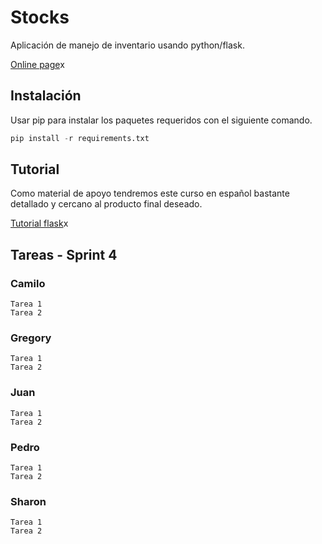 # Stocks

Aplicación de manejo de inventario usando python/flask.

[Online page](http://pbrochero.pythonanywhere.com/)x

## Instalación

Usar pip para instalar los paquetes requeridos con el siguiente comando.

```python
pip install -r requirements.txt
```

## Tutorial

Como material de apoyo tendremos este curso en español bastante detallado y cercano al producto final deseado.

[Tutorial flask](https://j2logo.com/tutorial-flask-espanol/)x

## Tareas - Sprint 4

### Camilo

```
Tarea 1
Tarea 2
```

### Gregory

```
Tarea 1
Tarea 2
```

### Juan

```
Tarea 1
Tarea 2
```

### Pedro

```
Tarea 1
Tarea 2
```

### Sharon

```
Tarea 1
Tarea 2
```